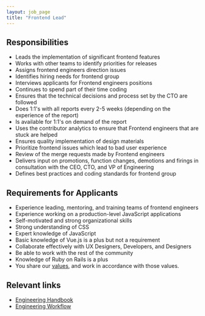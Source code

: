 ```yaml
---
layout: job_page
title: "Frontend Lead"
---
```


## Responsibilities

* Leads the implementation of significant frontend features
* Works with other teams to identify priorities for releases
* Assigns frontend engineers direction issues
* Identifies hiring needs for frontend group
* Interviews applicants for Frontend engineers positions
* Continues to spend part of their time coding
* Ensures that the technical decisions and process set by the CTO are followed
* Does 1:1's with all reports every 2-5 weeks (depending on the experience of the report)
* Is available for 1:1's on demand of the report
* Uses the contributor analytics to ensure that Frontend engineers that are stuck are helped
* Ensures quality implementation of design materials
* Prioritize frontend issues which lead to bad user experience
* Review of the merge requests made by Frontend engineers
* Delivers input on promotions, function changes, demotions and firings in consultation with the CEO, CTO, and VP of Engineering
* Defines best practices and coding standards for frontend group

## Requirements for Applicants

* Experience leading, mentoring, and training teams of frontend engineers
* Experience working on a production-level JavaScript applications
* Self-motivated and strong organizational skills
* Strong understanding of CSS
* Expert knowledge of JavaScript
* Basic knowledge of Vue.js is a plus but not a requirement
* Collaborate effectively with UX Designers, Developers, and Designers
* Be able to work with the rest of the community
* Knowledge of Ruby on Rails is a plus
* You share our [values](/handbook/#values), and work in accordance with those values.

## Relevant links

- [Engineering Handbook](/handbook/engineering)
- [Engineering Workflow](/handbook/engineering/workflow)

